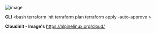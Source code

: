 
![image](https://github.com/user-attachments/assets/a1f84a31-640c-4da0-9d0e-6762a92dcf98)


**CLI**
<bash
terraform init
terraform plan 
terraform apply -auto-approve >

**Cloudinit - Image's** 
https://alpinelinux.org/cloud/
